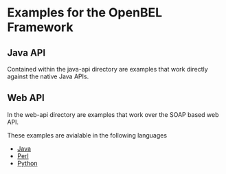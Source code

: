 Examples for the OpenBEL Framework
==========================

## Java API
Contained within the java-api directory are examples that work directly against the native Java APIs.


## Web API
  In the web-api directory are examples that work over the SOAP based web API.

These examples are avialable in the following languages
* [Java](https://github.com/OpenBEL/openbel-framework-examples/tree/master/web-api/java)
* [Perl](openbel-framework-examples/web-api/perl)
* [Python](openbel-framework-examples/web-api/python)